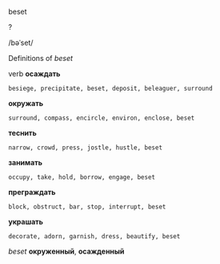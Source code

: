 beset

?

/bəˈset/

Definitions of _beset_

verb
**осаждать**

    besiege, precipitate, beset, deposit, beleaguer, surround
**окружать**

    surround, compass, encircle, environ, enclose, beset
**теснить**

    narrow, crowd, press, jostle, hustle, beset
**занимать**

    occupy, take, hold, borrow, engage, beset
**преграждать**

    block, obstruct, bar, stop, interrupt, beset
**украшать**

    decorate, adorn, garnish, dress, beautify, beset

_beset_
**окруженный**, **осажденный**